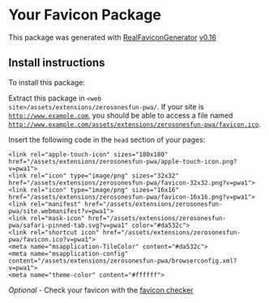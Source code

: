 # Your Favicon Package

This package was generated with [RealFaviconGenerator](https://realfavicongenerator.net/) [v0.16](https://realfavicongenerator.net/change_log#v0.16)

## Install instructions

To install this package:

Extract this package in <code>&lt;web site&gt;/assets/extensions/zerosonesfun-pwa/</code>. If your site is <code>http://www.example.com</code>, you should be able to access a file named <code>http://www.example.com/assets/extensions/zerosonesfun-pwa/favicon.ico</code>.

Insert the following code in the `head` section of your pages:

    <link rel="apple-touch-icon" sizes="180x180" href="/assets/extensions/zerosonesfun-pwa/apple-touch-icon.png?v=pwa1">
    <link rel="icon" type="image/png" sizes="32x32" href="/assets/extensions/zerosonesfun-pwa/favicon-32x32.png?v=pwa1">
    <link rel="icon" type="image/png" sizes="16x16" href="/assets/extensions/zerosonesfun-pwa/favicon-16x16.png?v=pwa1">
    <link rel="manifest" href="/assets/extensions/zerosonesfun-pwa/site.webmanifest?v=pwa1">
    <link rel="mask-icon" href="/assets/extensions/zerosonesfun-pwa/safari-pinned-tab.svg?v=pwa1" color="#da532c">
    <link rel="shortcut icon" href="/assets/extensions/zerosonesfun-pwa/favicon.ico?v=pwa1">
    <meta name="msapplication-TileColor" content="#da532c">
    <meta name="msapplication-config" content="/assets/extensions/zerosonesfun-pwa/browserconfig.xml?v=pwa1">
    <meta name="theme-color" content="#ffffff">

*Optional* - Check your favicon with the [favicon checker](https://realfavicongenerator.net/favicon_checker)
